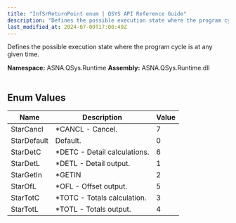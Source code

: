 ```yaml
---
title: "InfSrReturnPoint enum | QSYS API Reference Guide"
description: "Defines the possible execution state where the program cycle is at any given time. "
last_modified_at: 2024-07-09T17:00:49Z
---
```


Defines the possible execution state where the program cycle is at any given time.

**Namespace:** ASNA.QSys.Runtime
**Assembly:** ASNA.QSys.Runtime.dll
<br>
<br>

## Enum Values

| Name | Description | Value
| --- | --- | --- 
| StarCancl | *CANCL - Cancel. | 7 |
| StarDefault | Default. | 0 |
| StarDetC | *DETC - Detail calculations. | 6 |
| StarDetL | *DETL - Detail output. | 1 |
| StarGetIn | *GETIN | 2 |
| StarOfL | *OFL - Offset output. | 5 |
| StarTotC | *TOTC - Totals calculation. | 3 |
| StarTotL | *TOTL - Totals output. | 4 |
